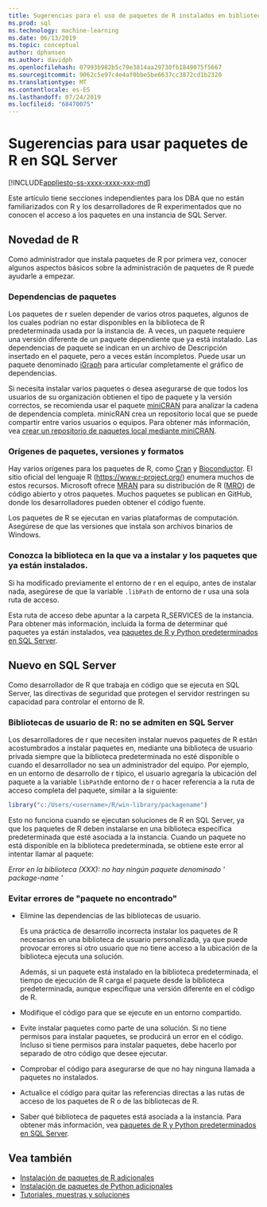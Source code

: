 ```yaml
---
title: Sugerencias para el uso de paquetes de R instalados en bibliotecas de usuario
ms.prod: sql
ms.technology: machine-learning
ms.date: 06/13/2019
ms.topic: conceptual
author: dphansen
ms.author: davidph
ms.openlocfilehash: 07993b982b5c79e3814aa29730fb1849075f5667
ms.sourcegitcommit: 9062c5e97c4e4af0bbe5be6637cc3872cd1b2320
ms.translationtype: MT
ms.contentlocale: es-ES
ms.lasthandoff: 07/24/2019
ms.locfileid: "68470075"
---
```

# <a name="tips-for-using-r-packages-in-sql-server"></a>Sugerencias para usar paquetes de R en SQL Server
[!INCLUDE[appliesto-ss-xxxx-xxxx-xxx-md](../../includes/appliesto-ss-xxxx-xxxx-xxx-md.md)]

Este artículo tiene secciones independientes para los DBA que no están familiarizados con R y los desarrolladores de R experimentados que no conocen el acceso a los paquetes en una instancia de SQL Server.

## <a name="new-to-r"></a>Novedad de R

Como administrador que instala paquetes de R por primera vez, conocer algunos aspectos básicos sobre la administración de paquetes de R puede ayudarle a empezar.

### <a name="package-dependencies"></a>Dependencias de paquetes

Los paquetes de r suelen depender de varios otros paquetes, algunos de los cuales podrían no estar disponibles en la biblioteca de R predeterminada usada por la instancia de. A veces, un paquete requiere una versión diferente de un paquete dependiente que ya está instalado. Las dependencias de paquete se indican en un archivo de Descripción insertado en el paquete, pero a veces están incompletos. Puede usar un paquete denominado [iGraph](https://igraph.org/r/) para articular completamente el gráfico de dependencias.

Si necesita instalar varios paquetes o desea asegurarse de que todos los usuarios de su organización obtienen el tipo de paquete y la versión correctos, se recomienda usar el paquete [miniCRAN](https://mran.microsoft.com/package/miniCRAN) para analizar la cadena de dependencia completa. minicRAN crea un repositorio local que se puede compartir entre varios usuarios o equipos. Para obtener más información, vea [crear un repositorio de paquetes local mediante miniCRAN](create-a-local-package-repository-using-minicran.md).

### <a name="package-sources-versions-and-formats"></a>Orígenes de paquetes, versiones y formatos

Hay varios orígenes para los paquetes de R, como [Cran](https://cran.r-project.org/) y [Bioconductor](https://www.bioconductor.org/). El sitio oficial del lenguaje R (<https://www.r-project.org/>) enumera muchos de estos recursos. Microsoft ofrece [MRAN](https://mran.microsoft.com/) para su distribución de R ([MRO](https://mran.microsoft.com/open)) de código abierto y otros paquetes. Muchos paquetes se publican en GitHub, donde los desarrolladores pueden obtener el código fuente.

Los paquetes de R se ejecutan en varias plataformas de computación. Asegúrese de que las versiones que instala son archivos binarios de Windows.

### <a name="know-which-library-you-are-installing-to-and-which-packages-are-already-installed"></a>Conozca la biblioteca en la que va a instalar y los paquetes que ya están instalados.

Si ha modificado previamente el entorno de r en el equipo, antes de instalar nada, asegúrese de que la variable `.libPath` de entorno de r usa una sola ruta de acceso.

Esta ruta de acceso debe apuntar a la carpeta R_SERVICES de la instancia. Para obtener más información, incluida la forma de determinar qué paquetes ya están instalados, vea [paquetes de R y Python predeterminados en SQL Server](../package-management/default-packages.md).

## <a name="new-to-sql-server"></a>Nuevo en SQL Server

Como desarrollador de R que trabaja en código que se ejecuta en SQL Server, las directivas de seguridad que protegen el servidor restringen su capacidad para controlar el entorno de R.

### <a name="r-user-libraries-not-supported-on-sql-server"></a>Bibliotecas de usuario de R: no se admiten en SQL Server

Los desarrolladores de r que necesiten instalar nuevos paquetes de R están acostumbrados a instalar paquetes en, mediante una biblioteca de usuario privada siempre que la biblioteca predeterminada no esté disponible o cuando el desarrollador no sea un administrador del equipo. Por ejemplo, en un entorno de desarrollo de r típico, el usuario agregaría la ubicación del paquete a la variable `libPath`de entorno de r o hacer referencia a la ruta de acceso completa del paquete, similar a la siguiente:

```R
library("c:/Users/<username>/R/win-library/packagename")
```

Esto no funciona cuando se ejecutan soluciones de R en SQL Server, ya que los paquetes de R deben instalarse en una biblioteca específica predeterminada que esté asociada a la instancia. Cuando un paquete no está disponible en la biblioteca predeterminada, se obtiene este error al intentar llamar al paquete:

*Error en la biblioteca (XXX): no hay ningún paquete denominado ' package-name '*

### <a name="avoid-package-not-found-errors"></a>Evitar errores de "paquete no encontrado"

+ Elimine las dependencias de las bibliotecas de usuario. 

    Es una práctica de desarrollo incorrecta instalar los paquetes de R necesarios en una biblioteca de usuario personalizada, ya que puede provocar errores si otro usuario que no tiene acceso a la ubicación de la biblioteca ejecuta una solución.

    Además, si un paquete está instalado en la biblioteca predeterminada, el tiempo de ejecución de R carga el paquete desde la biblioteca predeterminada, aunque especifique una versión diferente en el código de R.

+ Modifique el código para que se ejecute en un entorno compartido.

+ Evite instalar paquetes como parte de una solución. Si no tiene permisos para instalar paquetes, se producirá un error en el código. Incluso si tiene permisos para instalar paquetes, debe hacerlo por separado de otro código que desee ejecutar.

+ Comprobar el código para asegurarse de que no hay ninguna llamada a paquetes no instalados.

+ Actualice el código para quitar las referencias directas a las rutas de acceso de los paquetes de R o de las bibliotecas de R. 

+ Saber qué biblioteca de paquetes está asociada a la instancia. Para obtener más información, vea [paquetes de R y Python predeterminados en SQL Server](../package-management/default-packages.md).

## <a name="see-also"></a>Vea también

+ [Instalación de paquetes de R adicionales](install-additional-r-packages-on-sql-server.md)
+ [Instalación de paquetes de Python adicionales](../python/install-additional-python-packages-on-sql-server.md)
+ [Tutoriales, muestras y soluciones](../tutorials/machine-learning-services-tutorials.md)